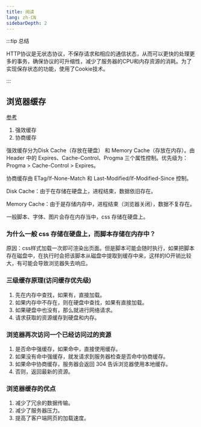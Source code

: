 ```yaml
---
title: 阅读
lang: zh-CN
sidebarDepth: 2
---
```


:::tip 总结

HTTP协议是无状态协议，不保存请求和相应的通信状态，从而可以更快的处理更多的事务，确保协议的可升缩性，减少了服务器的CPU和内存资源的消耗。为了实现保存状态的功能，使用了Cookie技术。

:::

## 浏览器缓存

[参考](https://segmentfault.com/a/1190000022596286)

1. 强效缓存
2. 协商缓存

强效缓存分为Disk Cache（存放在硬盘） 和 Memory Cache（存放在内存）。由 Header 中的 Expires、Cache-Control、Progma 三个属性控制。优先级为：Progma > Cache-Control > Expires。

协商缓存由 ETag/If-None-Match 和 Last-Modified/If-Modified-Since 控制。

Disk Cache：由于在存储在硬盘上，进程结束，数据依旧存在。

Memory Cache：由于是存储内存中，进程结束（浏览器关闭），数据不复存在。

一般脚本、字体、图片会存在内存当中，css 存储在硬盘上。

### 为什么一般 css 存储在硬盘上，而脚本存储在内存中？

原因：css样式加载一次即可渲染出页面。但是脚本可能会随时执行，如果把脚本存在磁盘中，在执行时会把该脚本从磁盘中提取到缓存中来，这样的IO开销比较大，有可能会导致浏览器失去响应。

### 三级缓存原理(访问缓存优先级)

1. 先在内存中查找，如果有，直接加载。
2. 如果内存中不存在，则在硬盘中查找，如果有直接加载。
3. 如果硬盘中也没有，那么就进行网络请求。
4. 请求获取的资源缓存到硬盘和内存。

### 浏览器再次访问一个已经访问过的资源

1. 是否命中强缓存，如果命中，直接使用缓存。
2. 如果没有命中强缓存，就发请求到服务器检查是否命中协商缓存。
3. 如果命中协商缓存，服务器会返回 304 告诉浏览器使用本地缓存。
4. 否则，返回最新的资源。

### 浏览器缓存的优点

1. 减少了冗余的数据传输。
2. 减少了服务器压力。
3. 提高了客户端网页的加载速度。
